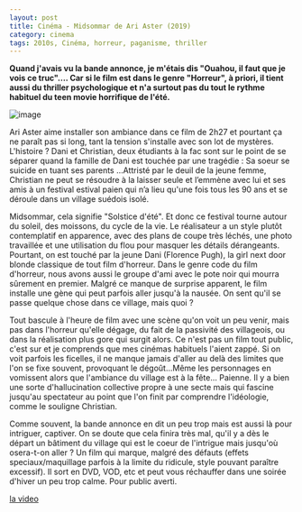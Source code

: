 ```yaml
---
layout: post
title: Cinéma - Midsommar de Ari Aster (2019)
category: cinema
tags: 2010s, Cinéma, horreur, paganisme, thriller
---
```

**Quand j'avais vu la bande annonce, je m'étais dis "Ouahou, il faut que je vois ce truc".... Car si le film est dans le genre "Horreur", à priori, il tient aussi du thriller psychologique et n'a surtout pas du tout le rythme habituel du teen movie horrifique de l'été.**

![image](https://cheziceman.files.wordpress.com/2019/10/midsommar.png)

Ari Aster aime installer son ambiance dans ce film de 2h27 et pourtant ça ne paraît pas si long, tant la tension s'installe avec son lot de mystères. L'histoire ? Dani et Christian, deux étudiants à la fac sont sur le point de se séparer quand la famille de Dani est touchée par une tragédie : Sa soeur se suicide en tuant ses parents ...Attristé par le deuil de la jeune femme, Christian ne peut se résoudre à la laisser seule et l’emmène avec lui et ses amis à un festival estival paien qui n’a lieu qu'une fois tous les 90 ans et se déroule dans un village suédois isolé.

Midsommar, cela signifie "Solstice d'été". Et donc ce festival tourne autour du soleil, des moissons, du cycle de la vie. Le réalisateur a un style plutôt contemplatif en apparence, avec des plans de coupe très léchés, une photo travaillée et une utilisation du flou pour masquer les détails dérangeants. Pourtant, on est touché par la jeune Dani (Florence Pugh), la girl next door blonde classique de tout film d'horreur. Dans le genre code du film d'horreur, nous avons aussi le groupe d'ami avec le pote noir qui mourra sûrement en premier. Malgré ce manque de surprise apparent, le film installe une gène qui peut parfois aller jusqu'à la nausée. On sent qu'il se passe quelque chose dans ce village, mais quoi ?

Tout bascule à l'heure de film avec une scène qu'on voit un peu venir, mais pas dans l'horreur qu'elle dégage, du fait de la passivité des villageois, ou dans la réalisation plus gore qui surgit alors. Ce n'est pas un film tout public, c'est sur et je comprends que mes cinémas habituels l'aient zappé. Si on voit parfois les ficelles, il ne manque jamais d'aller au delà des limites que l'on se fixe souvent, provoquant le dégoût...Même les personnages en vomissent alors que l'ambiance  du village est à la fête... Paienne. Il y a bien une sorte d'hallucination collective propre à une secte mais qui fascine jusqu'au spectateur au point que l'on finit par comprendre l'idéologie, comme le souligne Christian.

Comme souvent, la bande annonce en dit un peu trop mais est aussi là pour intriguer, captiver. On se doute que cela finira très mal, qu'il y a dès le départ un bâtiment du village qui est le coeur de l'intrigue mais jusqu'où osera-t-on aller ? Un film qui marque, malgré des défauts (effets speciaux/maquillage parfois à la limite du ridicule, style pouvant paraître excessif). Il sort en DVD, VOD, etc et peut vous réchauffer dans une soirée d'hiver un peu trop calme. Pour public averti.

[la video](https://www.youtube.com/watch?v=YMKeRDlcpJQ)
